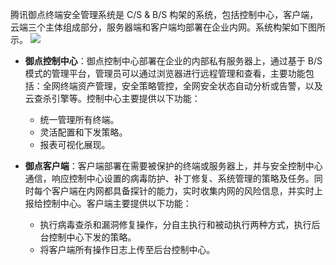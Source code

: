 腾讯御点终端安全管理系统是 C/S & B/S 构架的系统，包括控制中心，客户端，云端三个主体组成部分，服务器端和客户端均部署在企业内网。系统构架如下图所示。
![](https://main.qcloudimg.com/raw/a47fbe280fc95b6fc2d5ff196a57d4cd.png)
  - **御点控制中心**：御点控制中心部署在企业的内部私有服务器上，通过基于 B/S 模式的管理平台，管理员可以通过浏览器进行远程管理和查看，主要功能包括：全网终端资产管理，安全策略管控，全网安全状态自动分析或告警，以及云查杀引擎等。控制中心主要提供以下功能：
	- 统一管理所有终端。
	- 灵活配置和下发策略。
	- 报表可视化展现。

- **御点客户端**：客户端部署在需要被保护的终端或服务器上，并与安全控制中心通信，响应控制中心设置的病毒防护、补丁修复、系统管理的策略及任务。同时每个客户端在内网都具备探针的能力，实时收集内网的风险信息，并实时上报给控制中心。客户端主要提供以下功能：
	- 执行病毒查杀和漏洞修复操作，分自主执行和被动执行两种方式，执行后台控制中心下发的策略。
	- 将客户端所有操作日志上传至后台控制中心。